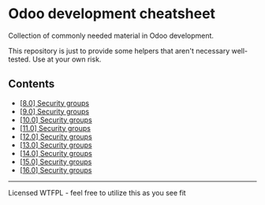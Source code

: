 # Odoo development cheatsheet

Collection of commonly needed material in Odoo development.

This repository is just to provide some helpers that aren't necessary well-tested.
Use at your own risk.

## Contents
- [[8.0] Security groups](security_groups/security_groups_8.0.md)
- [[9.0] Security groups](security_groups/security_groups_9.0.md)
- [[10.0] Security groups](security_groups/security_groups_10.0.md)
- [[11.0] Security groups](security_groups/security_groups_11.0.md)
- [[12.0] Security groups](security_groups/security_groups_12.0.md)
- [[13.0] Security groups](security_groups/security_groups_13.0.md)
- [[14.0] Security groups](security_groups/security_groups_14.0.md)
- [[15.0] Security groups](security_groups/security_groups_15.0.md)
- [[16.0] Security groups](security_groups/security_groups_16.0.md)

---
Licensed WTFPL - feel free to utilize this as you see fit

